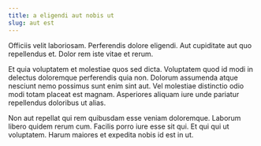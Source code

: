 ```yaml
---
title: a eligendi aut nobis ut
slug: aut est
---
```


Officiis velit laboriosam. Perferendis dolore eligendi. Aut cupiditate aut quo repellendus et. Dolor rem iste vitae et rerum.

Et quia voluptatem et molestiae quos sed dicta. Voluptatem quod id modi in delectus doloremque perferendis quia non. Dolorum assumenda atque nesciunt nemo possimus sunt enim sint aut. Vel molestiae distinctio odio modi totam placeat est magnam. Asperiores aliquam iure unde pariatur repellendus doloribus ut alias.

Non aut repellat qui rem quibusdam esse veniam doloremque. Laborum libero quidem rerum cum. Facilis porro iure esse sit qui. Et qui qui ut voluptatem. Harum maiores et expedita nobis id est in ut.
